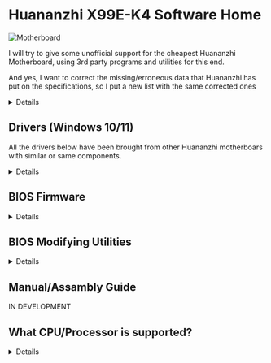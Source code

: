 [Aptio's V Tools ]: https://www.mediafire.com/file/ucvt4pdxjrtpmu7/Tools_for_AMI_Aptio_V.zip/file
[Aptio's Tools Mirror]: https://disk.yandex.com/d/XrZjsImaqxl8Uw
[Just right here]: https://github.com/sebasrock156/Huananzhi-X99E-K4-Opencore
[Audio Drivers]: https://www.mediafire.com/file/046t9639xeyr243/X99-P4FAudio.rar/file
[Ethernet Drivers for W10]: https://www.mediafire.com/file/z4w75jswapzof1j/X99-P4FLAN.rar/file
[Ethernet Drivers for W11]: https://www.mediafire.com/file/53yr2eb7w82h75v/X99-P4FLanwin11.zip/file
[Original BIOS Image]: https://www.mediafire.com/file/zozi3s0fixamce4/X99E-K4+BIOS.rom/file
[Unlocked BIOS Image]: https://www.mediafire.com/file/x4vfwu4vqol0hdd/X99E-K4+Unlocked.rom/file
[Chipset Driver]: https://www.mediafire.com/file/kevqagczu5b4igy/X99-P4FChipset.rar/file
[AMI EXPRESS GUIDE]: https://github.com/sebasrock156/Huananzhi-X99E-K4-Home/blob/main/AMIXpress-Guide.md

# Huananzhi X99E-K4 Software Home

![Motherboard](https://i.imgur.com/FtSCjxq.png)

I will try to give some unofficial support for the cheapest Huananzhi Motherboard, using 3rd party programs and utilities for this end.

And yes, I want to correct the missing/erroneous data that Huananzhi has put on the specifications, so I put a new list with the same corrected ones

<details>
  
---
Component | Description
---|:--:
Chipset | Intel P55 or HM55 (randomly)
Socket  | Intel LGA 2011-3
RAM Memory Slots | DDR4(x4) until 128GB Support (Max.)
RAM Memory Freq. | Quad-channel (on 2 or 4 slots) support since 1866Mhz until 2400Mhz ECC or Non-ECC modules
Storage interface | Sata 2.0(x3)@3Gbps
Storage expansion | One slot M.2 2280 NVME PCIEx4 3.0@32Gbps or M.2 NGFF Sata 2.0@3Gbps
Audio card | Realtek HD Audio ALC897 (Surround 5.1 Support max.)
Network card | Realtek Ethernet RTL8168 1Gbps.
Power interface | ATX 24pin + ATX 12v 8pin
Fan interface | CPU Fan(x2) 4 pin (Fans with 3 pin connector are compatible too)
Power supply | Between 6 to 8 phases of power supply (600W PSU or better)
Dimensions | 210*182mm Micro-ATX
Rear panel | PS/2 Port(x2), USB 2.0@480Mbps(x6), Network port (RJ45), Audio interface (3 jacks)
Front panel | (Connectors only) USB 2.0(1x), USB 3.0(x1) Audio interface (x1) COM port (x1), Power/Reset interface
Supported system | Windows (7, 10 and 11), GNU/Linux (x86_64), MacOS (with Hackintosh only)
---
</details>

## Drivers (Windows 10/11)

All the drivers below have been brought from other Huananzhi motherboars with similar or same components.

<details>

[Chipset Driver] (Inherited from X99-P4F Motherboard)

[Audio Drivers] (Inherited from X99-P4F Motherboard)

[Ethernet Drivers for W10] | [Ethernet Drivers for W11] (Inherited from X99-P4F Motherboard) 

⚠ **Disclaimer** ⚠: If you use utilities like Driver Booster, these drivers may corrupt things in the system, proceed with caution.

---
  
</details>

## BIOS Firmware

<details>
  
Since we haven't an official file from Huananzhi, I have taken the task of making a dump from my own Motherboard.

[Original BIOS Image]: This is a dump from Stock BIOS from my Motherboard, without modifies.

[Unlocked BIOS Image]: This is a BIOS image with Overclock Settings enabled/unlocked. (**THIS IS FOR XEON 16xx V3/V4 AND CORE EXTREME PROCESSORS ONLY; I CAN'T GUARANTEE GOOD RESULTS**)

Try use the Turbo Boost Hack if you have a Xeon V3; in my case, I have a Xeon V4 and may not work at all.

---

</details>

## BIOS Modifying Utilities

<details>
  
⚠ **ADVICE** ⚠: Here I want appeal at Fair Use, some tools are leaks from Technical Services and Enterprises, the Inverse Engineering of these are usually illegal, but here it's used for educational purposes.

[Aptio's V Tools] | [Aptio's Tools Mirror]: These tools are we could modify and flash new BIOS Firmwares.

To know how they work, I attach the [AMI EXPRESS GUIDE] to open and flash firmwares easily and simply.

---
</details>

## Manual/Assambly Guide

IN DEVELOPMENT

## What CPU/Processor is supported?

<details>
Based on Socket (LGA 2011-3), all processors with that socket may be supported, but, the Southbridge (Chipset) is a mistery, I listed below some tested processors with this MoBo:

---
Series | Model | Specifications | Notes
---|---|---|:--:
Core | i7-5820K | Haswell-E, 6 Cores/12 Threads@3.3 GHz/3.6GHz Turbo, TDP 140W | Compatible with a 500W PSU  
Core | i7-5930K | Haswell-E, 6 Cores/12 Threads@3.5 GHz/3.7GHz Turbo, TDP 140W | Compatible with a 500W PSU
Core | i7-6800K | Broadwell-E, 6 Cores/12 Threads@3.4 GHz/3.6GHz Turbo, TDP 140W | Compatible with a 500W PSU
Core | i7-6850K | Broadwell-E, 6 Cores/12 Threads@3.6 GHz/3.8GHz Turbo, TDP 140W | Compatible with a 500W PSU
Core | i7-6900K | Broadwell-E, 8 Cores/16 Threads@3.2 GHz/3.7GHz Turbo, TDP 140W | Compatible with a 500W PSU
Core Extreme | i7-5960X | Haswell-E, 8 Cores/16 Threads@3.0 GHz/3.5GHz Turbo, TDP 140W | Compatible with a 500W PSU
Core Extreme | i7-6950X | Broadwell-E, 10 Cores/20 Threads@3.0 GHz/3.5GHz Turbo, TDP 140W | Compatible with a 650W PSU
Xeon | E5-1600 and E5-2600 V3 Series | Haswell-EP | Compatible with a 750W PSU or more
Xeon | E5-1600 and E5-2600 V4 Series | Broadwell-EP | Compatible with a 750W PSU or more
Xeon | E5-4600 V3 Series | Haswell-EP | Compatible with a 650W PSU, but using ECC RAM modules only (check the bandwidth before)
Xeon | E5-4600 V4 Series | Broadwell-EP | Compatible with a 750W PSU, but using ECC RAM modules only (check the bandwidth before)
---
  
</details>

